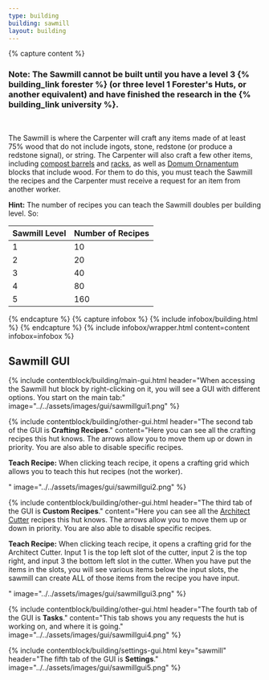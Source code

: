 ```yaml
---
type: building
building: sawmill
layout: building
---
```

{% capture content %}
### Note: The Sawmill cannot be built until you have a level 3 {% building_link forester %} (or three level 1 Forester's Huts, or another equivalent) and have finished the research in the {% building_link university %}.
<br>

The Sawmill is where the Carpenter will craft any items made of at least 75% wood that do not include ingots, stone, redstone (or produce a redstone signal), or string. The Carpenter will also craft a few other items, including [compost barrels](../../source/items/compostbarrel) and [racks](../../source/items/rack), as well as [Domum Ornamentum](../../source/dependencies/domumornamentum) blocks that include wood. For them to do this, you must teach the Sawmill the recipes and the Carpenter must receive a request for an item from another worker.

**Hint:** The number of recipes you can teach the Sawmill doubles per building level. So:

| Sawmill Level | Number of Recipes |
|---------------|-------------------|
| 1             | 10                |
| 2             | 20                |
| 3             | 40                |
| 4             | 80                |
| 5             | 160               |
{% endcapture %}
{% capture infobox %}
{% include infobox/building.html %}
{% endcapture %}
{% include infobox/wrapper.html content=content infobox=infobox %}

## Sawmill GUI

{% include contentblock/building/main-gui.html header="When accessing the Sawmill hut block by right-clicking on it, you will see a GUI with different options. You start on the main tab:" image="../../assets/images/gui/sawmillgui1.png" %}

{% include contentblock/building/other-gui.html header="The second tab of the GUI is <strong>Crafting Recipes</strong>." content="Here you can see all the crafting recipes this hut knows.  The arrows allow you to move them up or down in priority.  You are also able to disable specific recipes.<p><strong> Teach Recipe:</strong> When clicking teach recipe, it opens a crafting grid which allows you to teach this hut recipes (not the worker).</p>" image="../../assets/images/gui/sawmillgui2.png" %}

{% include contentblock/building/other-gui.html header="The third tab of the GUI is <strong>Custom Recipes</strong>." content="Here you can see all the <a href='../items/shingles'>Architect Cutter</a> recipes this hut knows.  The arrows allow you to move them up or down in priority.  You are also able to disable specific recipes.<p><strong> Teach Recipe:</strong> When clicking teach recipe, it opens a crafting grid for the Architect Cutter.  Input 1 is the top left slot of the cutter, input 2 is the top right, and input 3 the bottom left slot in the cutter. When you have put the items in the slots, you will see various items below the input slots, the sawmill can create ALL of those items from the recipe you have input.</p>" image="../../assets/images/gui/sawmillgui3.png" %}

{% include contentblock/building/other-gui.html header="The fourth tab of the GUI is <strong>Tasks</strong>." content="This tab shows you any requests the hut is working on, and where it is going." image="../../assets/images/gui/sawmillgui4.png" %}

{% include contentblock/building/settings-gui.html key="sawmill" header="The fifth tab of the GUI is <strong>Settings</strong>." image="../../assets/images/gui/sawmillgui5.png" %}

